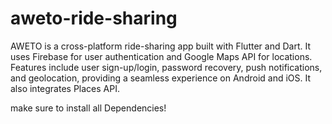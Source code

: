 # aweto-ride-sharing
AWETO is a cross-platform ride-sharing app built with Flutter and Dart. It uses Firebase for user authentication and Google Maps API for locations. Features include user sign-up/login, password recovery, push notifications, and geolocation, providing a seamless experience on Android and iOS. It also integrates Places API.

make sure to install all Dependencies!
